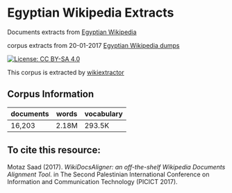 # Egyptian Wikipedia Extracts
Documents extracts from [Egyptian Wikipedia](arz.wikipedia.org)

corpus extracts from 20-01-2017 [Egyptian Wikipedia dumps](https://dumps.wikimedia.org/arzwiki/)

 [![License: CC BY-SA 4.0](https://img.shields.io/badge/License-CC%20BY--SA%204.0-lightgrey.svg)](http://creativecommons.org/licenses/by-sa/4.0/)
 
 This corpus is extracted by [wikiextractor](https://github.com/attardi/wikiextractor)

## Corpus Information

| documents | words | vocabulary |
| --- | --- | --- |
| 16,203 | 2.18M | 293.5K |

## To cite this resource:

Motaz Saad (2017). _WikiDocsAligner: an off-the-shelf Wikipedia Documents Alignment Tool_. in The Second Palestinian International Conference on Information and
Communication Technology (PICICT 2017). 
